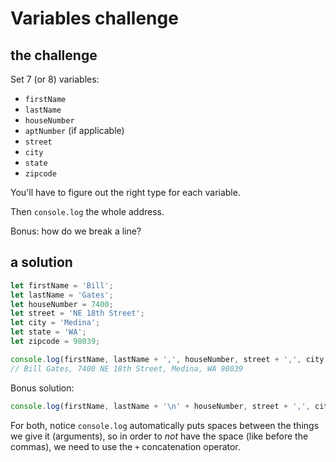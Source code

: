 # Variables challenge

## the challenge

Set 7 (or 8) variables:
- `firstName`
- `lastName`
- `houseNumber`
- `aptNumber` (if applicable)
- `street`
- `city`
- `state`
- `zipcode`

You'll have to figure out the right type for each variable.

Then `console.log` the whole address.

Bonus: how do we break a line?

## a solution

```js
let firstName = 'Bill';
let lastName = 'Gates';
let houseNumber = 7400;
let street = 'NE 18th Street';
let city = 'Medina';
let state = 'WA';
let zipcode = 98039;

console.log(firstName, lastName + ',', houseNumber, street + ',', city + ',', state, zipcode);
// Bill Gates, 7400 NE 18th Street, Medina, WA 98039
```

Bonus solution:

```js
console.log(firstName, lastName + '\n' + houseNumber, street + ',', city + '\n' + state, zipcode);
```

For both, notice `console.log` automatically puts spaces between the things we give it (arguments), so in order to *not* have the space (like before the commas), we need to use the `+` concatenation operator.